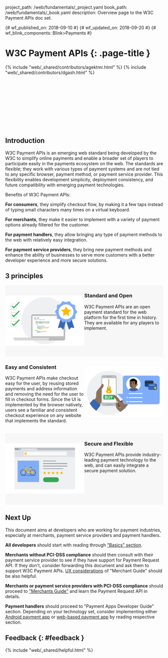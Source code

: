 project_path: /web/fundamentals/_project.yaml
book_path: /web/fundamentals/_book.yaml
description: Overview page to the W3C Payment APIs doc set.

{# wf_published_on: 2018-09-10 #}
{# wf_updated_on: 2018-09-20 #}
{# wf_blink_components: Blink>Payments #}

# W3C Payment APIs {: .page-title }

{% include "web/_shared/contributors/agektmr.html" %}
{% include "web/_shared/contributors/dgash.html" %}

<div class="video-wrapper-full-width">
  <iframe class="devsite-embedded-youtube-video" data-video-id="colCcgKoLUM"
          data-autohide="1" data-showinfo="0" frameborder="0" allowfullscreen>
  </iframe>
</div>

## Introduction

W3C Payment APIs is an emerging web standard being developed by the W3C to simplify online payments 
and enable a broader set of players to participate easily in the payments ecosystem on the web. 
The standards are flexible; they work with various types of payment systems and are not tied to 
any specific browser, payment method, or payment service provider. This flexibility enables 
development simplicity, deployment consistency, and future compatibility with emerging payment 
technologies.

Benefits of W3C Payment APIs:

**For consumers**, they simplify checkout flow, by making it a few taps instead of typing small 
characters many times on a virtual keyboard.

**For merchants**, they make it easier to implement with a variety of payment options already 
filtered for the customer.

**For payment handlers**, they allow bringing any type of payment methods to the web with 
relatively easy integration.

**For payment service providers**, they bring new payment methods and enhance the ability of 
businesses to serve more customers with a better developer experience and more secure solutions.

## 3 principles

<section style="display:flex;background-color:#f7f7f7;padding-bottom:32px;">
  <div style="min-width:50%;padding-top:32px;">
    <img src="images/overview/standard-open.png" width="100%" alt="Standard and Open" title="">
  </div>
  <div style="min-width:50%">
    <h3>Standard and Open</h3>
    W3C Payment APIs are an open payment standard for the web platform for the first time
    in history. They are available for any players to implement.</div>
</section>
<section style="display:flex;padding-bottom:32px;">
  <div style="min-width:50%">
    <h3>Easy and Consistent</h3>
    W3C Payment APIs make checkout easy for the user, by reusing stored 
payments and address information and removing the need for the user to fill in checkout forms. 
Since the UI is implemented by the browser natively, users see a familiar and consistent checkout 
experience on any website that implements the standard.</div>
  <div style="min-width:50%;padding-top:32px;">
    <img src="images/overview/easy-consistent.png" width="100%" alt="Standard and Open" title="">
  </div>
</section>
<section style="display:flex;background-color:#f7f7f7;padding-bottom:32px;">
  <div style="min-width:50%;padding-top:32px;">
    <img src="images/overview/secure-flexible.png" width="100%" alt="Standard and Open" title="">
  </div>
  <div style="min-width:50%">
    <h3>Secure and Flexible</h3>
    W3C Payment APIs provide industry-leading payment technology to the 
web, and can easily integrate a secure payment solution.</div>
</section>

## Next Up

This document aims at developers who are working for payment industries,
especially at merchants, payment service providers and payment handlers.

**All developers** should start with reading through ["Basics"
section](/web/fundamentals/payments/basics/how-payment-ecosyste-works).

**Merchants without PCI-DSS compliance** should then consult with their payment
service provider to see if they have support for Payment Request API. If they
don't, consider forwarding this document and ask them to support W3C Payment
APIs. [UX
considerations](/web/fundamentals/payments/merchant-guide/payment-request-ux-considerations)
of "Merchant Guide" should be also helpful.


**Merchants or payment service providers with PCI-DSS compliance** should
proceed to ["Merchants
Guide"](/web/fundamentals/payments/merchant-guide/deep-dive-into-payment-request)
and learn the Payment Request API in details.

**Payment handlers** should proceed to "Payment Apps Developer Guide" section.
Depending on your technology set, consider implementing either [Android payment
app](/web/fundamentals/payments/payment-apps-developer-guide/android-payment-apps)
or [web-based payment
app](/web/fundamentals/payments/payment-apps-developer-guide/web-payment-apps)
by reading respective section.

## Feedback {: #feedback }

{% include "web/_shared/helpful.html" %}
